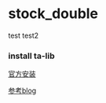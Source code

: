 # stock_double

test
test2


### install ta-lib
[官方安装](https://mrjbq7.github.io/ta-lib/install.html)

[参考blog](https://www.1024sou.com/article/621351.html)
